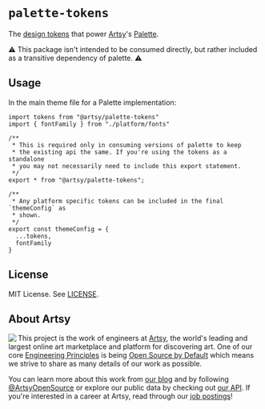 # `palette-tokens`

The [design tokens](https://www.lightningdesignsystem.com/design-tokens/) that power [Artsy](https://www.artsy.net)'s [Palette](https://palette.artsy.net).

:warning: This package isn't intended to be consumed directly, but rather included as a transitive dependency of palette. :warning:

## Usage

In the main theme file for a Palette implementation:

```
import tokens from "@artsy/palette-tokens"
import { fontFamily } from "./platform/fonts"

/**
 * This is required only in consuming versions of palette to keep
 * the existing api the same. If you're using the tokens as a standalone
 * you may not necessarily need to include this export statement.
 */
export * from "@artsy/palette-tokens";

/**
 * Any platform specific tokens can be included in the final `themeConfig` as
 * shown.
 */
export const themeConfig = {
  ...tokens,
  fontFamily
}
```

## License

MIT License. See [LICENSE](../../LICENSE).

## About Artsy

<a href="https://www.artsy.net/">
  <img align="left" src="https://avatars2.githubusercontent.com/u/546231?s=200&v=4"/>
</a>

This project is the work of engineers at [Artsy][footer_website], the world's
leading and largest online art marketplace and platform for discovering art.
One of our core [Engineering Principles][footer_principles] is being [Open
Source by Default][footer_open] which means we strive to share as many details
of our work as possible.

You can learn more about this work from [our blog][footer_blog] and by following
[@ArtsyOpenSource][footer_twitter] or explore our public data by checking out
[our API][footer_api]. If you're interested in a career at Artsy, read through
our [job postings][footer_jobs]!

[footer_website]: https://www.artsy.net/
[footer_principles]: https://github.com/artsy/README/blob/main/culture/engineering-principles.md
[footer_open]: https://github.com/artsy/README/blob/main/culture/engineering-principles.md#open-source-by-default
[footer_blog]: https://artsy.github.io/
[footer_twitter]: https://twitter.com/ArtsyOpenSource
[footer_api]: https://developers.artsy.net/
[footer_jobs]: https://www.artsy.net/jobs
